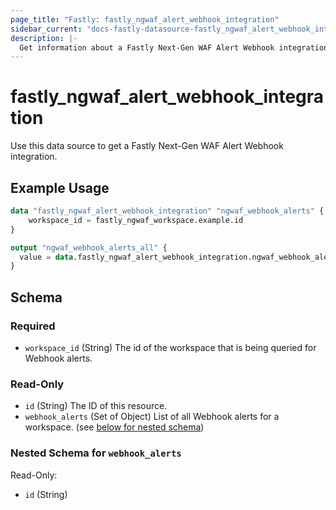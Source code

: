 ```yaml
---
page_title: "Fastly: fastly_ngwaf_alert_webhook_integration"
sidebar_current: "docs-fastly-datasource-fastly_ngwaf_alert_webhook_integration"
description: |-
  Get information about a Fastly Next-Gen WAF Alert Webhook integration for a workspace.
---
```


# fastly_ngwaf_alert_webhook_integration

Use this data source to get a Fastly Next-Gen WAF Alert Webhook integration.

## Example Usage

```terraform
data "fastly_ngwaf_alert_webhook_integration" "ngwaf_webhook_alerts" {
    workspace_id = fastly_ngwaf_workspace.example.id
}

output "ngwaf_webhook_alerts_all" {
  value = data.fastly_ngwaf_alert_webhook_integration.ngwaf_webhook_alerts
}
```


<!-- schema generated by tfplugindocs -->
## Schema

### Required

- `workspace_id` (String) The id of the workspace that is being queried for Webhook alerts.

### Read-Only

- `id` (String) The ID of this resource.
- `webhook_alerts` (Set of Object) List of all Webhook alerts for a workspace. (see [below for nested schema](#nestedatt--webhook_alerts))

<a id="nestedatt--webhook_alerts"></a>
### Nested Schema for `webhook_alerts`

Read-Only:

- `id` (String)